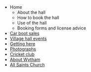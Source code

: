 * Home
  * About the hall
  * How to book the hall
  * Use of the hall
  * Booking forms and license advice
* [Car boot sales](carboot)
* [Village hall events](events)
* [Getting here](gettinghere)
* [Photographs](photographs)
* [Cricket club](cricketclub)
* [About Wytham](aboutwytham)
* [All Saints Church](church)
